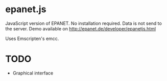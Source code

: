 epanet.js
=========

JavaScript version of EPANET.
No installation required. Data is not send to the server.
Demo available on http://epanet.de/developer/epanetjs.html

Uses Emscripten's emcc.

TODO
====

* Graphical interface
